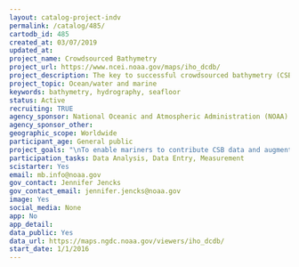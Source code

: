 ```yaml
---
layout: catalog-project-indv
permalink: /catalog/485/
cartodb_id: 485
created_at: 03/07/2019
updated_at: 
project_name: Crowdsourced Bathymetry
project_url: https://www.ncei.noaa.gov/maps/iho_dcdb/
project_description: The key to successful crowdsourced bathymetry (CSB) efforts are volunteer observers who operate vessels-of-opportunity in places where nautical charts are poor or where the seafloor is changeable and hydrographic assets are not easily available. The CSB vision is to tap into the enthusiasm for mapping the ocean floor by enabling trusted mariners to easily contribute data and augment our current bathymetric coverage. 
project_topic: Ocean/water and marine
keywords: bathymetry, hydrography, seafloor
status: Active 
recruiting: TRUE
agency_sponsor: National Oceanic and Atmospheric Administration (NOAA)
agency_sponsor_other: 
geographic_scope: Worldwide
participant_age: General public
project_goals: "\nTo enable mariners to contribute CSB data and augment our current bathymetric coverage. NOAA’s objective is to provide the required infrastructure to archive and distribute global data contributed from users worldwide, encourage participation from the maritime community, and explore options for scalable storage as the data volumes grow. "
participation_tasks: Data Analysis, Data Entry, Measurement
scistarter: Yes
email: mb.info@noaa.gov
gov_contact: Jennifer Jencks
gov_contact_email: jennifer.jencks@noaa.gov
image: Yes
social_media: None
app: No
app_detail: 
data_public: Yes
data_url: https://maps.ngdc.noaa.gov/viewers/iho_dcdb/
start_date: 1/1/2016
---
```

